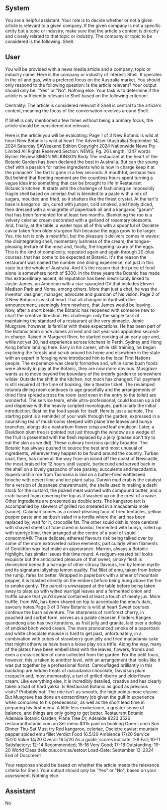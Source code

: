 ## System

You are a helpful assistant. Your role is to decide whether or not a given article is relevant to a given company. If the given company is not a specific entity but a topic or industry, make sure that the article's content is directly and closely related to that topic or industry. The company or topic to be considered is the following: Shell.

## User


You will be provided with a news media article and a company, topic or industry name. Here is the company or industry of interest: Shell. It operates in the oil and gas, with a prefered focus on the Australia market. You should only respond to the following question: Is the article relevant? Your output should only be: "Yes" or "No". Nothing else. Your task is to determine if the article is sufficiently relevant to Shell based on the following criterion:

Centrality: The article is considered relevant if Shell is central to the article's content, meaning the focus of the conversation revolves around Shell.

If Shell is only mentioned a few times without being a primary focus, the article should be considered not relevant.

Here is the article you will be evaluating: Page 1 of 3
New Botanic is wild at heart
New Botanic is wild at heart
The Advertiser (Australia)
September 14, 2024 Saturday
SAWeekend Edition
Copyright 2024 Nationwide News Pty Limited All Rights Reserved
Section: NEWS; Pg. 26
Length: 1347 words
Byline: Review SIMON WILKINSON
Body
The restaurant at the heart of the Botanic Garden has been declared the best in Australia. But can the young chef 
with a passion for native ingredients who is now in charge keep it at the pinnacle?
The tart is gone in a few seconds. A mouthful, perhaps two.
But behind that fleeting moment are the countless hours spent turning a vague idea into something that can be 
brought to life in Restaurant Botanic's kitchen.
It starts with the challenge of fashioning an impossibly fragile shell based on celeriac that is blended to a paste with 
a mix of sugars, moulded and fried, so it shatters like the finest crystal.
At the tart's base is kangaroo loin, cured with juniper, cold smoked, and finely diced, then dressed with a vinaigrette 
of paperbark oil and a kangaroo "garum" that has been fermented for at least two months.
Blanketing the roo is a velvety celeriac cream decorated with a garland of rosemary blossoms. And, finally, at the 
table, a waiter tops all of this with a spoonful of Oscietre caviar taken from older sturgeon fish because the eggs 
grow to be larger. Yes, the tart is only a mouthful, but the pleasure it delivers comes in waves: the disintegrating 
shell, momentary lushness of the cream, the tongue-pleasing texture of the meat and, finally, the lingering luxury of 
the eggs.
This is the kind of complexity, repeated again and again through 20-plus courses, that has come to be expected at 
Botanic. It's the reason the restaurant was named the number one dining experience, not just in this state but the 
whole of Australia. And it's the reason that the price of food alone is somewhere north of $300.
In the three years the Botanic has made this extraordinary ascent, its reputation has been inextricably linked to 
Justin James, an American with a star-spangled CV that includes Eleven Madison Park and Noma, among others. 
More than just a chef, he was the inventor, designer, manager, advocate and guardian of his vision.
Page 2 of 3
New Botanic is wild at heart
That all changed in April with the announcement, seemingly from nowhere, that James would be leaving. Now, after 
a short break, the Botanic has reopened with someone new to chart the creative direction. His challenge: only the 
simple task of maintaining the standard of a restaurant at the very pinnacle.
Jamie Musgrave, however, is familiar with these expectations. He has been part of the Botanic team since James 
arrived and last year was appointed second-in-charge.
Raised in Margaret River, he started cooking at an early age and, while not yet 30, had experience across kitchens 
in Perth, Sydney and Hong Kong before landing here.
Early in his career, while still training, he began exploring the forests and scrub around his home and elsewhere in 
the state with an expert in foraging who introduced him to the local First Nations people. The experience was clearly 
formative and, while some bush foods were already in play at the Botanic, they are now more obvious. Musgrave 
wants us to move beyond the boundary of the orderly garden to somewhere wilder.
Outside the shift in the kitchen, not much has changed. Full payment is still required at the time of booking, like a 
theatre ticket. The revamped rotunda dining room continues to age gracefully and the arrangements of dried flora 
spread across the room (and even in the entry to the toilet) are wonderful.
The service team, while ultra-professional, could loosen up a bit and dispense with the heavily scripted 
monologues, particularly the initial introduction. Best let the food speak for itself. Here is just a sample.
The starting point is a reminder of your walk through the garden, expressed in a nourishing tea of mushrooms 
steeped with plane tree leaves and bunya branches, alongside a nasturtium flower crisp and leaf emulsion. Later, a 
Davidson plum tree is pointed out just through the window as a wedge of the fruit is presented with the flesh 
replaced by a jelly (please don't try to eat the skin as we did).
These culinary horizons quickly broaden. The Botanic has always pushed to source the best and most unusual of 
ingredients, wherever they happen to be found around the country.
Turban snail, then, has come all the way from an island off the coast of Newcastle, the meat braised for 12 hours 
until supple, barbecued and served back in the shell on a lovely gazpacho of sea parsley, succulents and 
macadamia. Superb urchin roe from Tasmania is laid on a butter-fried wattleseed brioche with desert lime and ice 
plant salsa. Darwin mud crab is the catalyst for a version of Japanese chawanmushi, the shells used in making a 
dashi stock for the custard, the picked meat warmed with compound butter, and a crab-based foam covering the top 
as if washed up on the crest of a wave.
Other ingredients are presented as double acts. The kangaroo tart is accompanied by skewers of grilled roo 
smeared in a macadamia mole (sauce). Calamari comes as a crowd-pleasing taco of fried tentacles, yellow pepper 
paste and saltbush salad in a tortilla where the lard has been replaced by, wait for it, crocodile fat. The other squid 
dish is more cerebral with shaved sheets of tube cured in kombu, fermented with bunya, rolled up with sunrise lime, 
then arranged at the centre of a pool of squid consommÃ©. These delicate, ethereal flavours risk being talked over 
by some of the more extroverted native elements, particularly when filaments of Geraldton wax leaf make an 
appearance.
Marron, always a Botanic highlight, has similar issues this time round. A redgum-roasted tail looks exquisite but the 
anticipated pleasure of that sweet, smoky flesh is diminished beneath a barrage of other citrusy flavours, led by 
lemon myrtle and its signature lollyshop lemon quality.
Flat fillet of emu, taken from below the rump, fares far better. Wrapped in paperbark with a smear of mountain 
pepper, it is toasted directly on the embers before being hung above the fire to smoke gently. The parcel is 
unwrapped at the table before being taken away to plate up with wilted warrigal leaves and a fermented onion and 
truffle sauce that you'd swear contained at least a touch of meaty jus. More truffle, from WA, has been shaved on 
top to accentuate the emu's dark, savoury notes.Page 3 of 3
New Botanic is wild at heart
Sweet courses continue the bush adventure. The sharpness of rainforest cherry, in poached and sorbet form, 
serves as a palate cleanser. Flinders Ranges quandong also has two iterations, as fruit jelly and granita, laid over a 
dollop of smoked birch wood cream. The more pronounced smoke of a paperbark and white chocolate mousse is 
hard to get past, unfortunately, in a combination with cubes of strawberry gum jelly and fried macadamia cake that 
might otherwise have been a loose play on a trifle. Along the way, many of the plates have been embellished with 
the leaves, flowers, fronds and even a cross-section of cone collected from the garden. For the petit fours, however, 
this is taken to another level, with an arrangement that looks like it was put together by a professional florist. 
Camouflaged brilliantly in this backdrop are hidden treats of macadamia chocolate, Davidson plum craquelin and, 
most memorably, a tart of grilled riberry and elderflower cream. Like everything else, it is incredibly detailed, 
creative and has clearly taken a load of hard yakka.
Is Restaurant Botanic as good as previous visits? Probably not. The ride isn't as smooth, the high points more 
elusive.
But Musgrave has done an extraordinary job given the gulf in experience when compared to his predecessor, as 
well as the short lead time in preparing his first menu.
A little less exuberance, a greater sense of balance, and things are only going to get better.
Restaurant Botanic Adelaide Botanic Garden, Plane Tree Dr, Adelaide 8223 3526 restaurantbotanic.com.au Set 
menu $315 paid on booking Open Lunch Sun Dinner Thu-Sat Must try Red kangaroo, celeriac, Oscietre caviar; 
mountain pepper spiced emu fillet Verdict Food 16.5/20 Ambience 17/20 Service 15/20 Value 14/20 Overall 16.5/20
As a guide, scores indicate: 1-9 Fail; 10-11 Satisfactory; 12-14 Recommended; 15-16 Very Good; 17-18 
Outstanding; 19-20 World Class delicious.com.au/eatout
Load-Date: September 13, 2024
End of Document

Your response should be based on whether the article meets the relevance criteria for Shell.
Your output should only be "Yes" or "No", based on your assessment. Nothing else.
            

## Assistant

No

